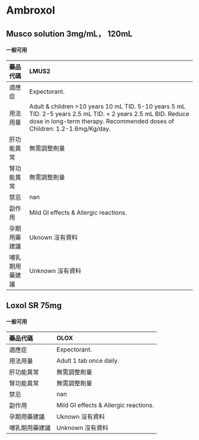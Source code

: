 # Ambroxol

## Musco solution 3mg/mL， 120mL

#### 一般可用

| 藥品代碼       | LMUS2                                                                                                                                                                                     |
|:---------------|:------------------------------------------------------------------------------------------------------------------------------------------------------------------------------------------|
| 適應症         | Expectorant.                                                                                                                                                                              |
| 用法用量       | Adult & children >10 years 10 mL TID. 5-10 years 5 mL TID. 2-5 years 2.5 mL TID. < 2 years 2.5 mL BID. Reduce dose in long-term therapy. Recommended doses of Children: 1.2-1.6mg/Kg/day. |
| 肝功能異常     | 無需調整劑量                                                                                                                                                                              |
| 腎功能異常     | 無需調整劑量                                                                                                                                                                              |
| 禁忌           | nan                                                                                                                                                                                       |
| 副作用         | Mild GI effects & Allergic reactions.                                                                                                                                                     |
| 孕期用藥建議   | Uknown 沒有資料                                                                                                                                                                           |
| 哺乳期用藥建議 | Unknown 沒有資料                                                                                                                                                                          |

## Loxol SR 75mg

#### 一般可用

| 藥品代碼       | OLOX                                  |
|:---------------|:--------------------------------------|
| 適應症         | Expectorant.                          |
| 用法用量       | Adult 1 tab once daily.               |
| 肝功能異常     | 無需調整劑量                          |
| 腎功能異常     | 無需調整劑量                          |
| 禁忌           | nan                                   |
| 副作用         | Mild GI effects & Allergic reactions. |
| 孕期用藥建議   | Uknown 沒有資料                       |
| 哺乳期用藥建議 | Unknown 沒有資料                      |

